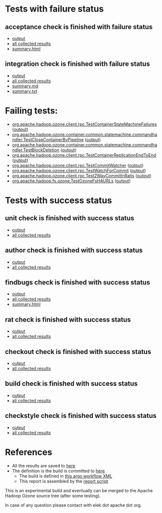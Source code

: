 # Tests with failure status

## acceptance check is finished with failure status

   * [output](https://raw.githubusercontent.com/elek/ozone-ci-q4/master/pr/pr-hdds-2199-dnstouuidmap-84vvh/acceptance/output.log)
   * [all collected results](https://github.com/elek/ozone-ci-q4/tree/master/pr/pr-hdds-2199-dnstouuidmap-84vvh/acceptance)
   * [summary.html](https://elek.github.io/ozone-ci-q4/pr/pr-hdds-2199-dnstouuidmap-84vvh/acceptance/summary.html)


## integration check is finished with failure status

   * [output](https://raw.githubusercontent.com/elek/ozone-ci-q4/master/pr/pr-hdds-2199-dnstouuidmap-84vvh/integration/output.log)
   * [all collected results](https://github.com/elek/ozone-ci-q4/tree/master/pr/pr-hdds-2199-dnstouuidmap-84vvh/integration)
   * [summary.md](https://github.com/elek/ozone-ci-q4/tree/master/pr/pr-hdds-2199-dnstouuidmap-84vvh/integration/summary.md)
   * [summary.txt](https://github.com/elek/ozone-ci-q4/tree/master/pr/pr-hdds-2199-dnstouuidmap-84vvh/integration/summary.txt)

# Failing tests: 

 * [org.apache.hadoop.ozone.client.rpc.TestContainerStateMachineFailures](hadoop-ozone/integration-test/org.apache.hadoop.ozone.client.rpc.TestContainerStateMachineFailures.txt) ([output](hadoop-ozone/integration-test/org.apache.hadoop.ozone.client.rpc.TestContainerStateMachineFailures-output.txt))
 * [org.apache.hadoop.ozone.container.common.statemachine.commandhandler.TestCloseContainerByPipeline](hadoop-ozone/integration-test/org.apache.hadoop.ozone.container.common.statemachine.commandhandler.TestCloseContainerByPipeline.txt) ([output](hadoop-ozone/integration-test/org.apache.hadoop.ozone.container.common.statemachine.commandhandler.TestCloseContainerByPipeline-output.txt))
 * [org.apache.hadoop.ozone.container.common.statemachine.commandhandler.TestBlockDeletion](hadoop-ozone/integration-test/org.apache.hadoop.ozone.container.common.statemachine.commandhandler.TestBlockDeletion.txt) ([output](hadoop-ozone/integration-test/org.apache.hadoop.ozone.container.common.statemachine.commandhandler.TestBlockDeletion-output.txt))
 * [org.apache.hadoop.ozone.client.rpc.TestContainerReplicationEndToEnd](hadoop-ozone/integration-test/org.apache.hadoop.ozone.client.rpc.TestContainerReplicationEndToEnd.txt) ([output](hadoop-ozone/integration-test/org.apache.hadoop.ozone.client.rpc.TestContainerReplicationEndToEnd-output.txt))
 * [org.apache.hadoop.ozone.client.rpc.TestCommitWatcher](hadoop-ozone/integration-test/org.apache.hadoop.ozone.client.rpc.TestCommitWatcher.txt) ([output](hadoop-ozone/integration-test/org.apache.hadoop.ozone.client.rpc.TestCommitWatcher-output.txt))
 * [org.apache.hadoop.ozone.client.rpc.TestWatchForCommit](hadoop-ozone/integration-test/org.apache.hadoop.ozone.client.rpc.TestWatchForCommit.txt) ([output](hadoop-ozone/integration-test/org.apache.hadoop.ozone.client.rpc.TestWatchForCommit-output.txt))
 * [org.apache.hadoop.ozone.client.rpc.Test2WayCommitInRatis](hadoop-ozone/integration-test/org.apache.hadoop.ozone.client.rpc.Test2WayCommitInRatis.txt) ([output](hadoop-ozone/integration-test/org.apache.hadoop.ozone.client.rpc.Test2WayCommitInRatis-output.txt))
 * [org.apache.hadoop.fs.ozone.TestOzoneFsHAURLs](hadoop-ozone/ozonefs/org.apache.hadoop.fs.ozone.TestOzoneFsHAURLs.txt) ([output](hadoop-ozone/ozonefs/org.apache.hadoop.fs.ozone.TestOzoneFsHAURLs-output.txt))


# Tests with success status

## unit check is finished with success status

   * [output](https://raw.githubusercontent.com/elek/ozone-ci-q4/master/pr/pr-hdds-2199-dnstouuidmap-84vvh/unit/output.log)
   * [all collected results](https://github.com/elek/ozone-ci-q4/tree/master/pr/pr-hdds-2199-dnstouuidmap-84vvh/unit)


## author check is finished with success status

   * [output](https://raw.githubusercontent.com/elek/ozone-ci-q4/master/pr/pr-hdds-2199-dnstouuidmap-84vvh/author/output.log)
   * [all collected results](https://github.com/elek/ozone-ci-q4/tree/master/pr/pr-hdds-2199-dnstouuidmap-84vvh/author)


## findbugs check is finished with success status

   * [output](https://raw.githubusercontent.com/elek/ozone-ci-q4/master/pr/pr-hdds-2199-dnstouuidmap-84vvh/findbugs/output.log)
   * [all collected results](https://github.com/elek/ozone-ci-q4/tree/master/pr/pr-hdds-2199-dnstouuidmap-84vvh/findbugs)
   * [summary.html](https://elek.github.io/ozone-ci-q4/pr/pr-hdds-2199-dnstouuidmap-84vvh/findbugs/summary.html)


## rat check is finished with success status

   * [output](https://raw.githubusercontent.com/elek/ozone-ci-q4/master/pr/pr-hdds-2199-dnstouuidmap-84vvh/rat/output.log)
   * [all collected results](https://github.com/elek/ozone-ci-q4/tree/master/pr/pr-hdds-2199-dnstouuidmap-84vvh/rat)


## checkout check is finished with success status

   * [output](https://raw.githubusercontent.com/elek/ozone-ci-q4/master/pr/pr-hdds-2199-dnstouuidmap-84vvh/checkout/output.log)
   * [all collected results](https://github.com/elek/ozone-ci-q4/tree/master/pr/pr-hdds-2199-dnstouuidmap-84vvh/checkout)


## build check is finished with success status

   * [output](https://raw.githubusercontent.com/elek/ozone-ci-q4/master/pr/pr-hdds-2199-dnstouuidmap-84vvh/build/output.log)
   * [all collected results](https://github.com/elek/ozone-ci-q4/tree/master/pr/pr-hdds-2199-dnstouuidmap-84vvh/build)


## checkstyle check is finished with success status

   * [output](https://raw.githubusercontent.com/elek/ozone-ci-q4/master/pr/pr-hdds-2199-dnstouuidmap-84vvh/checkstyle/output.log)
   * [all collected results](https://github.com/elek/ozone-ci-q4/tree/master/pr/pr-hdds-2199-dnstouuidmap-84vvh/checkstyle)




# References

 * All the results are saved to [here](https://github.com/elek/ozone-ci-q4/tree/master/pr/pr-hdds-2199-dnstouuidmap-84vvh/)
 * The definition is the build is committed to [here](https://github.com/elek/argo-ozone)
    * The build is defined in [this argo workflow XML](https://github.com/elek/argo-ozone/blob/master/ozone-build.yaml)
    * This report is assembled by the [report script](https://github.com/elek/argo-ozone/blob/master/scripts/report.sh)

This is an experimental build and eventually can be merged to the Apache Hadoop Ozone source tree (after some testing).

In case of any question please contact with elek dot apache dot org.
